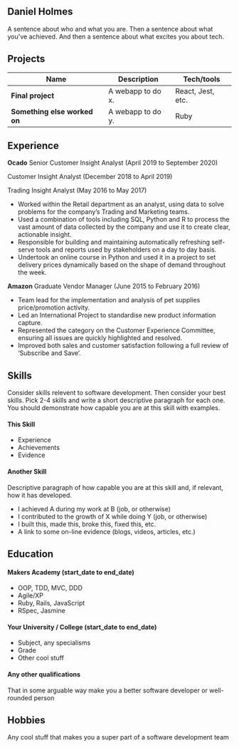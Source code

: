 ## Daniel Holmes

A sentence about who and what you are. Then a sentence about what you've achieved. And then a sentence about what excites you about tech.

## Projects

| Name                         | Description       | Tech/tools        |
| ---------------------------- | ----------------- | ----------------- |
| **Final project**            | A webapp to do x. | React, Jest, etc. |
| **Something else worked on** | A webapp to do y. | Ruby              |

## Experience

**Ocado**
Senior Customer Insight Analyst (April 2019 to September 2020)

Customer Insight Analyst (December 2018 to April 2019)

Trading Insight Analyst (May 2016 to May 2017)

- Worked within the Retail department as an analyst, using data to solve problems for the company’s Trading and Marketing teams.
- Used a combination of tools including SQL, Python and R to process the vast amount of data collected by the company and use it to create clear, actionable insight.
- Responsible for building and maintaining automatically refreshing self-serve tools and reports used by stakeholders on a day to day basis.
- Undertook an online course in Python and used it in a project to set delivery prices dynamically based on the shape of demand throughout the week.

**Amazon**
Graduate Vendor Manager (June 2015 to February 2016)

- Team lead for the implementation and analysis of pet supplies price/promotion activity.
- Led an International Project to standardise new product information capture.
- Represented the category on the Customer Experience Committee, ensuring all issues are quickly highlighted and resolved.
- Improved both sales and customer satisfaction following a full review of ‘Subscribe and Save’.

## Skills

Consider skills relevent to software development. Then consider your best skills. Pick 2-4 skills and write a short descriptive paragraph for each one. You should demonstrate how capable you are at this skill with examples.

#### This Skill

- Experience
- Achievements
- Evidence

#### Another Skill

Descriptive paragraph of how capable you are at this skill and, if relevant, how it has developed.

- I achieved A during my work at B (job, or otherwise)
- I contributed to the growth of X while doing Y (job, or otherwise)
- I built this, made this, broke this, fixed this, etc.
- A link to some on-line evidence (blogs, videos, articles, etc.)

## Education

#### Makers Academy (start_date to end_date)

- OOP, TDD, MVC, DDD
- Agile/XP
- Ruby, Rails, JavaScript
- RSpec, Jasmine

#### Your University / College (start_date to end_date)

- Subject, any specialisms
- Grade
- Other cool stuff

#### Any other qualifications

That in some arguable way make you a better software developer or well-rounded person

## Hobbies

Any cool stuff that makes you a super part of a software development team
